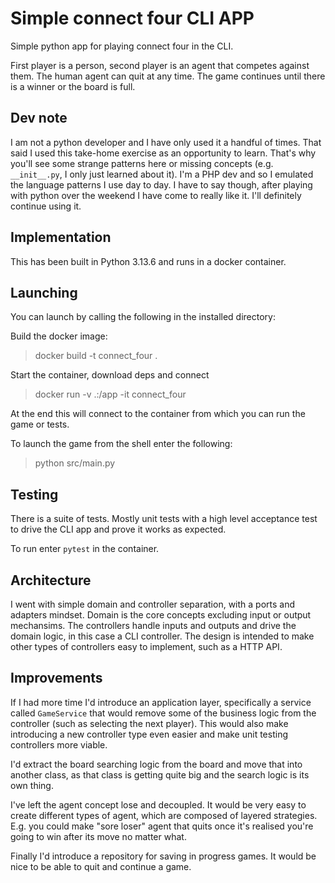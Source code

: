 # Simple connect four CLI APP

Simple python app for playing connect four in the CLI.

First player is a person, second player is an agent that competes against them. The human agent can quit at any time. The game continues until there is a winner or the board is full.

## Dev note
I am not a python developer and I have only used it a handful of times. That said I used this take-home exercise as an opportunity to learn. That's why you'll see some strange patterns here or missing concepts (e.g. `__init__.py`, I only just learned about it). I'm a PHP dev and so I emulated the language patterns I use day to day. I have to say though, after playing with python over the weekend I have come to really like it. I'll definitely continue using it.

## Implementation
This has been built in Python 3.13.6 and runs in a docker container.

## Launching
You can launch by calling the following in the installed directory:

Build the docker image:
> docker build -t connect_four .

Start the container, download deps and connect
> docker run -v .:/app -it connect_four

At the end this will connect to the container from which you can run the game or tests.

To launch the game from the shell enter the following:
> python src/main.py

## Testing
There is a suite of tests. Mostly unit tests with a high level acceptance test to drive the CLI app and prove it works as expected.

To run enter `pytest` in the container.

## Architecture
I went with simple domain and controller separation, with a ports and adapters mindset. Domain is the core concepts excluding input or output mechansims. The controllers handle inputs and outputs and drive the domain logic, in this case a CLI controller. The design is intended to make other types of controllers easy to implement, such as a HTTP API.

## Improvements
If I had more time I'd introduce an application layer, specifically a service called `GameService` that would remove some of the business logic from the controller (such as selecting the next player). This would also make introducing a new controller type even easier and make unit testing controllers more viable.

I'd extract the board searching logic from the board and move that into another class, as that class is getting quite big and the search logic is its own thing.

I've left the agent concept lose and decoupled. It would be very easy to create different types of agent, which are composed of layered strategies. E.g. you could make "sore loser" agent that quits once it's realised you're going to win after its move no matter what.

Finally I'd introduce a repository for saving in progress games. It would be nice to be able to quit and continue a game.